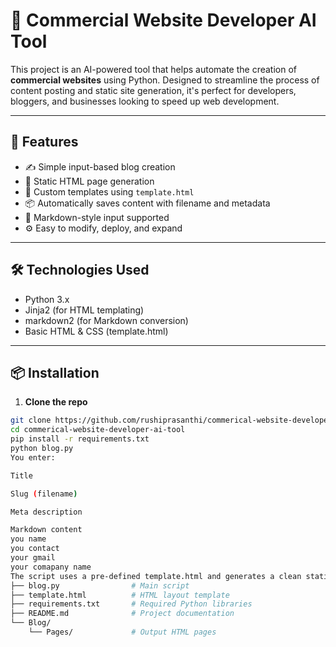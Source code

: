 # 🧠 Commercial Website Developer AI Tool

This project is an AI-powered tool that helps automate the creation of **commercial websites** using Python. Designed to streamline the process of content posting and static site generation, it's perfect for developers, bloggers, and businesses looking to speed up web development.

---

## 🚀 Features

- ✍️ Simple input-based blog creation
- 🧱 Static HTML page generation
- 🎨 Custom templates using `template.html`
- 📦 Automatically saves content with filename and metadata
- 📃 Markdown-style input supported
- ⚙️ Easy to modify, deploy, and expand

---

## 🛠️ Technologies Used

- Python 3.x
- Jinja2 (for HTML templating)
- markdown2 (for Markdown conversion)
- Basic HTML & CSS (template.html)

---

## 📦 Installation

1. **Clone the repo**

```bash
git clone https://github.com/rushiprasanthi/commerical-website-developer-ai-tool.git
cd commerical-website-developer-ai-tool
pip install -r requirements.txt
python blog.py
You enter:

Title

Slug (filename)

Meta description

Markdown content
you name
you contact
your gmail
your comapany name
The script uses a pre-defined template.html and generates a clean static HTML blog page inside the Blog/Pages/ folder
├── blog.py                # Main script
├── template.html          # HTML layout template
├── requirements.txt       # Required Python libraries
├── README.md              # Project documentation
└── Blog/
    └── Pages/             # Output HTML pages
